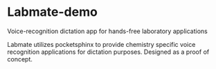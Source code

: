 # Labmate-demo
Voice-recognition dictation app for hands-free laboratory applications

Labmate utilizes pocketsphinx to provide chemistry specific voice recognition applications for dictation purposes. 
Designed as a proof of concept.
